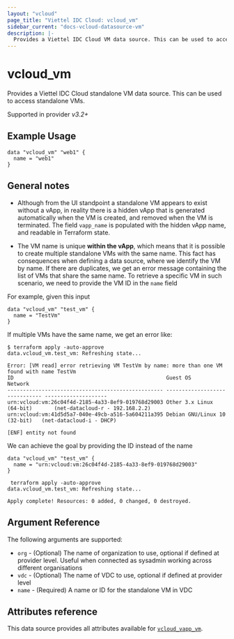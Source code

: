 ```yaml
---
layout: "vcloud"
page_title: "Viettel IDC Cloud: vcloud_vm"
sidebar_current: "docs-vcloud-datasource-vm"
description: |-
  Provides a Viettel IDC Cloud VM data source. This can be used to access standalone VMs.
---
```


# vcloud\_vm

Provides a Viettel IDC Cloud standalone VM data source. This can be used to access standalone VMs.

Supported in provider *v3.2+*

## Example Usage

```hcl
data "vcloud_vm" "web1" {
  name = "web1"
}
```

## General notes

* Although from the UI standpoint a standalone VM appears to exist without a vApp, in reality there is a hidden vApp that
is generated automatically when the VM is created, and removed when the VM is terminated. The field `vapp_name` is populated
  with the hidden vApp name, and readable in Terraform state.
  
* The VM name is unique **within the vApp**, which means that it is possible to create multiple standalone VMs with the same name.
This fact has consequences when defining a data source, where we identify the VM by name. If there are duplicates, we get
  an error message containing the list of VMs that share the same name. To retrieve a specific VM in such scenario, we need
  to provide the VM ID in the `name` field
  
For example, given this input
```hcl
data "vcloud_vm" "test_vm" {
  name = "TestVm"
}
```

If multiple VMs have the same name, we get an error like:

```
$ terraform apply -auto-approve
data.vcloud_vm.test_vm: Refreshing state...

Error: [VM read] error retrieving VM TestVm by name: more than one VM found with name TestVm
ID                                                 Guest OS                       Network
-------------------------------------------------- ------------------------------ --------------------
urn:vcloud:vm:26c04f4d-2185-4a33-8ef9-019768d29003 Other 3.x Linux (64-bit)       (net-datacloud-r - 192.168.2.2)
urn:vcloud:vm:41d5d5a7-040e-49cb-a516-5a604211a395 Debian GNU/Linux 10 (32-bit)   (net-datacloud-i - DHCP)

[ENF] entity not found
```

We can achieve the goal by providing the ID instead of the name

```hcl
data "vcloud_vm" "test_vm" {
  name = "urn:vcloud:vm:26c04f4d-2185-4a33-8ef9-019768d29003"
}
```

```
 terraform apply -auto-approve
data.vcloud_vm.test_vm: Refreshing state...

Apply complete! Resources: 0 added, 0 changed, 0 destroyed.
```

## Argument Reference

The following arguments are supported:

* `org` - (Optional) The name of organization to use, optional if defined at provider level. Useful when connected as sysadmin working across different organisations
* `vdc` - (Optional) The name of VDC to use, optional if defined at provider level
* `name` - (Required) A name or ID for the standalone VM in VDC

## Attributes reference

This data source provides all attributes available for [`vcloud_vapp_vm`](/providers/terraform-viettelidc/vcloud/latest/docs/data-sources/vapp_vm).

